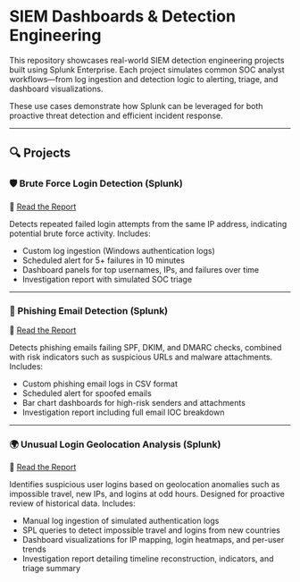 # SIEM Dashboards & Detection Engineering

This repository showcases real-world SIEM detection engineering projects built using Splunk Enterprise. Each project simulates common SOC analyst workflows—from log ingestion and detection logic to alerting, triage, and dashboard visualizations.

These use cases demonstrate how Splunk can be leveraged for both proactive threat detection and efficient incident response.

---

## 🔍 Projects

### 🛡️ Brute Force Login Detection (Splunk)
📝 [Read the Report](https://github.com/LogLogic/SIEMDashboardsDetectionEngineering/blob/main/BruteForceDetectionSplunk/investigations/alert-report_bruteforce-192.168.1.103.md)

Detects repeated failed login attempts from the same IP address, indicating potential brute force activity. Includes:

- Custom log ingestion (Windows authentication logs)
- Scheduled alert for 5+ failures in 10 minutes
- Dashboard panels for top usernames, IPs, and failures over time
- Investigation report with simulated SOC triage

---

### 🎣 Phishing Email Detection (Splunk)
📝 [Read the Report](https://github.com/LogLogic/SIEMDashboardsDetectionEngineering/blob/main/PhishingEmailAnalysisSplunk/investigations/alert-investigation_phishing_failed-auth_20250705.md)

Detects phishing emails failing SPF, DKIM, and DMARC checks, combined with risk indicators such as suspicious URLs and malware attachments. Includes:

- Custom phishing email logs in CSV format
- Scheduled alert for spoofed emails
- Bar chart dashboards for high-risk senders and attachments
- Investigation report including full email IOC breakdown

---

### 🌍 Unusual Login Geolocation Analysis (Splunk)  
📝 [Read the Report](https://github.com/LogLogic/SIEMDashboardsDetectionEngineering/blob/main/UnusualLoginGeoAnalysis/investigations/unusual_logins_report.md)

Identifies suspicious user logins based on geolocation anomalies such as impossible travel, new IPs, and logins at odd hours. Designed for proactive review of historical data. Includes:

- Manual log ingestion of simulated authentication logs
- SPL queries to detect impossible travel and logins from new countries
- Dashboard visualizations for IP mapping, login heatmaps, and per-user trends
- Investigation report detailing timeline reconstruction, indicators, and triage summary
